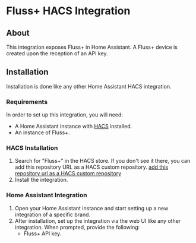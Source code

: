 # Fluss+ HACS Integration

## About
This integration exposes Fluss+ in Home Assistant. A Fluss+ device is created upon the reception of an API key.

## Installation
Installation is done like any other Home Assistant HACS integration.

### Requirements
In order to set up this integration, you will need:
- A Home Assistant instance with [HACS](https://hacs.xyz/) installed.
- An instance of Fluss+.

### HACS Installation
1. Search for "Fluss+" in the HACS store. If you don't see it there, you can add this repository URL as a HACS custom repository.
[add this repository url as a HACS custom repository](https://hacs.xyz/docs/faq/custom_repositories)
2. Install the integration.


### Home Assistant Integration
1. Open your Home Assistant instance and start setting up a new integration of a specific brand.
2. After installation, set up the integration via the web UI like any other integration. When prompted, provide the following:
    - Fluss+ API key.
